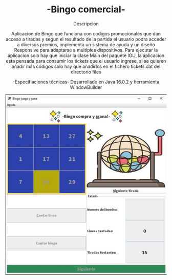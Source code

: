 <h1 align="center">-Bingo comercial-</h1>

<p align="center">
Descripcion
</p>

<p align="center">
Aplicacion de Bingo que funciona con codigos promocionales que dan acceso a tiradas y segun el
resultado de la partida el usuario podra acceder a diversos premios, implementa un sistema de ayuda
y un diseño Responsive para adaptarse a multiples dispositivos.
Para ejecutar la aplicacion solo hay que iniciar la clase Main del paquete IGU, la aplicacion
esta pensada para consumir los tickets que el usuario ingrese, si se quieren añadir más códigos 
solo hay que añadirlos en el fichero tickets.dat del directorio files
</p>

<p align="center">
-Especifiaciones técnicas-
Desarrollado en Java 16.0.2 y herramienta WindowBuilder
</p>

<p align="center">
<img src="vista.JPG">
</p>


